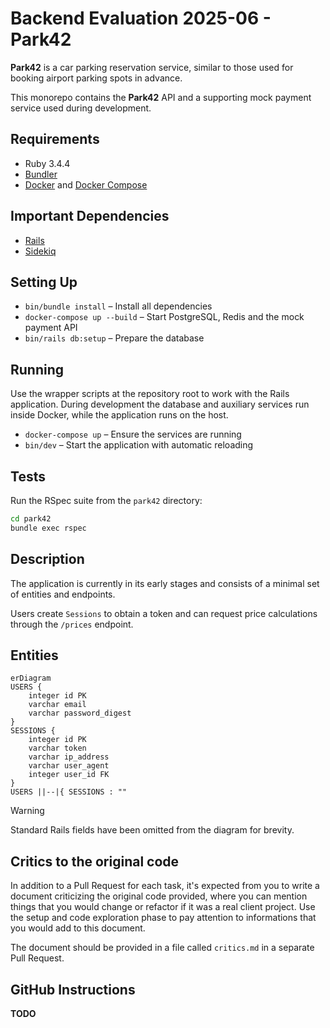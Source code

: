 # Backend Evaluation 2025-06 - Park42

**Park42** is a car parking reservation service, similar to those used for booking airport parking spots in advance.

This monorepo contains the **Park42** API and a supporting mock payment service used during development.

## Requirements

- Ruby 3.4.4
- [Bundler](https://bundler.io/)
- [Docker](https://docs.docker.com/get-docker/) and [Docker Compose](https://docs.docker.com/compose/install/)

## Important Dependencies

- [Rails](https://github.com/rails/rails/)
- [Sidekiq](https://github.com/sidekiq/sidekiq)

## Setting Up

- `bin/bundle install` – Install all dependencies
- `docker-compose up --build` – Start PostgreSQL, Redis and the mock payment API
- `bin/rails db:setup` – Prepare the database

## Running

Use the wrapper scripts at the repository root to work with the Rails application.
During development the database and auxiliary services run inside Docker, while the application runs on the host.

- `docker-compose up` – Ensure the services are running
- `bin/dev` – Start the application with automatic reloading

## Tests

Run the RSpec suite from the `park42` directory:

```bash
cd park42
bundle exec rspec
```

## Description

The application is currently in its early stages and consists of a minimal set of entities and endpoints.

Users create `Sessions` to obtain a token and can request price calculations through the `/prices` endpoint.

## Entities

```mermaid
erDiagram
USERS {
    integer id PK
    varchar email
    varchar password_digest
}
SESSIONS {
    integer id PK
    varchar token
    varchar ip_address
    varchar user_agent
    integer user_id FK
}
USERS ||--|{ SESSIONS : ""
```

> [!WARNING]
> Standard Rails fields have been omitted from the diagram for brevity.

## Critics to the original code

In addition to a Pull Request for each task, it's expected from you to write a document criticizing the original code provided, where you can mention things that you would change or refactor if it was a real client project. Use the setup and code exploration phase to pay attention to informations that you would add to this document.

The document should be provided in a file called `critics.md` in a separate Pull Request.

## GitHub Instructions

**TODO**
